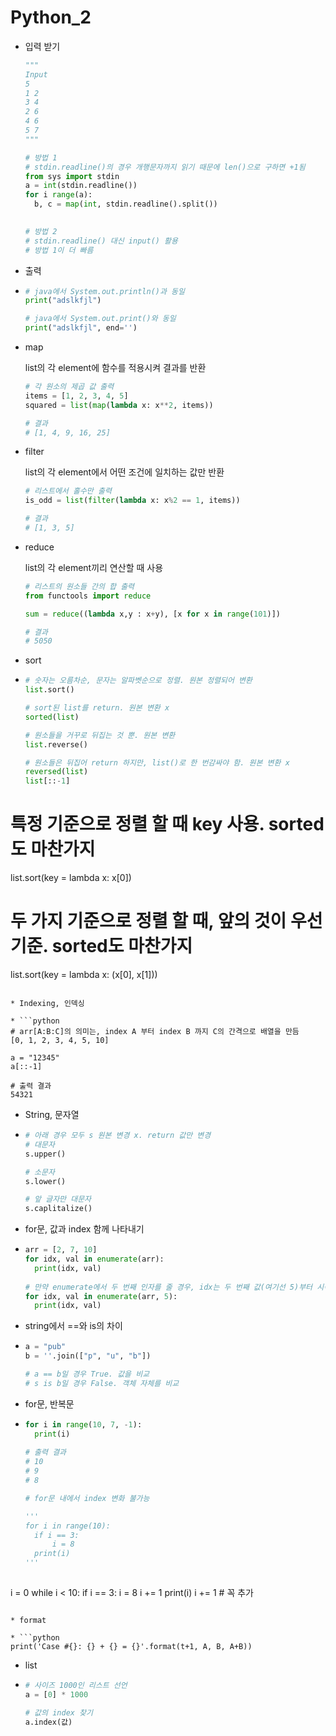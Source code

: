 # Python_2

* 입력 받기

  ```python
  """
  Input
  5
  1 2
  3 4
  2 6
  4 6
  5 7
  """
  
  # 방법 1
  # stdin.readline()의 경우 개행문자까지 읽기 때문에 len()으로 구하면 +1됨
  from sys import stdin
  a = int(stdin.readline())
  for i range(a):
    b, c = map(int, stdin.readline().split())
  
    
  # 방법 2
  # stdin.readline() 대신 input() 활용
  # 방법 1이 더 빠름
  ```

* 출력

* ```python
  # java에서 System.out.println()과 동일
  print("adslkfjl")
  
  # java에서 System.out.print()와 동일
  print("adslkfjl", end='')
  ```

* map

  list의 각 element에 함수를 적용시켜 결과를 반환

  ```python
  # 각 원소의 제곱 값 출력
  items = [1, 2, 3, 4, 5]
  squared = list(map(lambda x: x**2, items))
  
  # 결과
  # [1, 4, 9, 16, 25]
  ```

* filter

  list의 각 element에서 어떤 조건에 일치하는 값만 반환

  ```python
  # 리스트에서 홀수만 출력
  is_odd = list(filter(lambda x: x%2 == 1, items))
  
  # 결과
  # [1, 3, 5]
  ```

* reduce

  list의 각 element끼리 연산할 때 사용

  ```python
  # 리스트의 원소들 간의 합 출력
  from functools import reduce
  
  sum = reduce((lambda x,y : x+y), [x for x in range(101)])
  
  # 결과
  # 5050
  ```

* sort

* ```python
  # 숫자는 오름차순, 문자는 알파벳순으로 정렬. 원본 정렬되어 변환
  list.sort()
  
  # sort된 list를 return. 원본 변환 x
  sorted(list)
  
  # 원소들을 거꾸로 뒤집는 것 뿐. 원본 변환
  list.reverse()
  
  # 원소들은 뒤집어 return 하지만, list()로 한 번감싸야 함. 원본 변환 x
  reversed(list)
  list[::-1]
  
# 특정 기준으로 정렬 할 때 key 사용. sorted도 마찬가지
  list.sort(key = lambda x: x[0])
  
  # 두 가지 기준으로 정렬 할 때, 앞의 것이 우선 기준. sorted도 마찬가지
  list.sort(key = lambda x: (x[0], x[1]))
  ```
  
* Indexing, 인덱싱

* ```python
  # arr[A:B:C]의 의미는, index A 부터 index B 까지 C의 간격으로 배열을 만듬
  [0, 1, 2, 3, 4, 5, 10]
  
  a = "12345"
  a[::-1]
  
  # 출력 결과
  54321
  ```

* String, 문자열

* ```python
  # 아래 경우 모두 s 원본 변경 x. return 값만 변경
  # 대문자 
  s.upper()
  
  # 소문자
  s.lower()
  
  # 앞 글자만 대문자
  s.caplitalize()
  ```

* for문, 값과 index 함께 나타내기

* ```python
  arr = [2, 7, 10]
  for idx, val in enumerate(arr):
  	print(idx, val)
  	
  # 만약 enumerate에서 두 번째 인자를 줄 경우, idx는 두 번째 값(여기선 5)부터 시작
  for idx, val in enumerate(arr, 5):
  	print(idx, val)
  ```

* string에서 ==와 is의 차이

* ```python
  a = "pub"
  b = ''.join(["p", "u", "b"])
  
  # a == b일 경우 True. 값을 비교
  # s is b일 경우 False. 객체 자체를 비교
  ```

* for문, 반복문

* ```python
  for i in range(10, 7, -1):
  	print(i)
  	
  # 출력 결과
  # 10
  # 9
  # 8
  
  # for문 내에서 index 변화 불가능
  
  '''
  for i in range(10):
  	if i == 3:
  		i = 8
  	print(i)
  '''
  	
i = 0
  while i < 10:
  	if i == 3:
  		i = 8
      i += 1
  	print(i)
  	i += 1	# 꼭 추가
  ```
  
* format

* ```python
  print('Case #{}: {} + {} = {}'.format(t+1, A, B, A+B))
  ```

* list

* ```python
  # 사이즈 1000인 리스트 선언
  a = [0] * 1000
  
  # 값의 index 찾기
  a.index(값)
  ```

  

